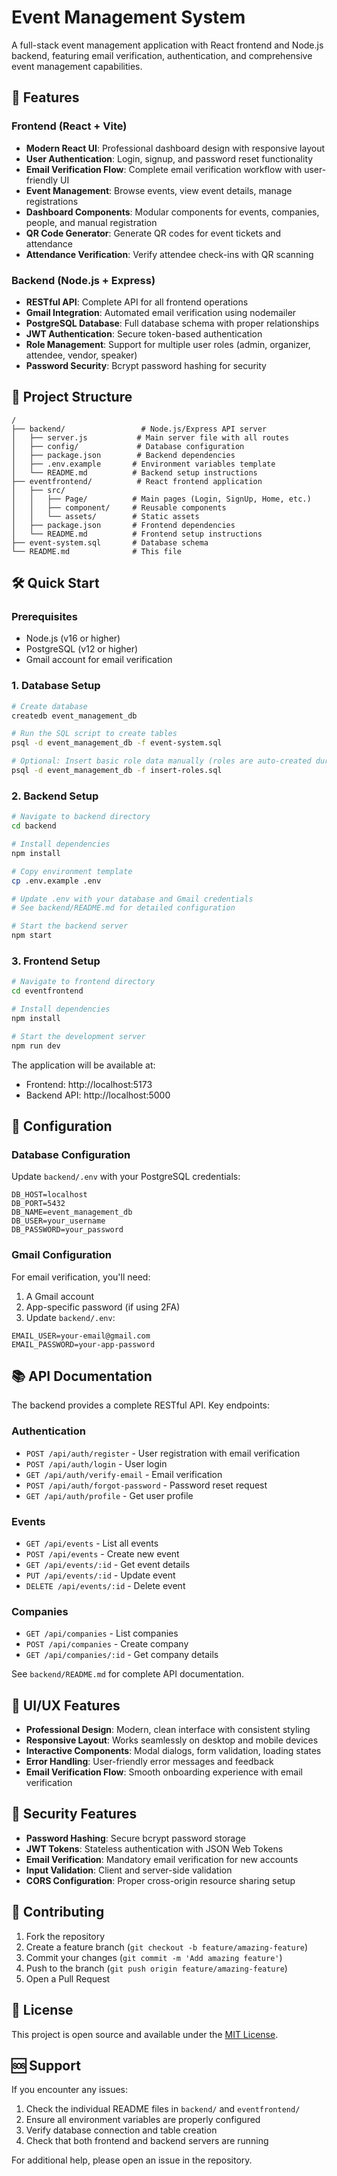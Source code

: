 # Event Management System

A full-stack event management application with React frontend and Node.js backend, featuring email verification, authentication, and comprehensive event management capabilities.

## 🚀 Features

### Frontend (React + Vite)
- **Modern React UI**: Professional dashboard design with responsive layout
- **User Authentication**: Login, signup, and password reset functionality
- **Email Verification Flow**: Complete email verification workflow with user-friendly UI
- **Event Management**: Browse events, view event details, manage registrations
- **Dashboard Components**: Modular components for events, companies, people, and manual registration
- **QR Code Generator**: Generate QR codes for event tickets and attendance
- **Attendance Verification**: Verify attendee check-ins with QR scanning

### Backend (Node.js + Express)
- **RESTful API**: Complete API for all frontend operations
- **Gmail Integration**: Automated email verification using nodemailer
- **PostgreSQL Database**: Full database schema with proper relationships
- **JWT Authentication**: Secure token-based authentication
- **Role Management**: Support for multiple user roles (admin, organizer, attendee, vendor, speaker)
- **Password Security**: Bcrypt password hashing for security

## 📁 Project Structure

```
/
├── backend/                 # Node.js/Express API server
│   ├── server.js           # Main server file with all routes
│   ├── config/             # Database configuration
│   ├── package.json        # Backend dependencies
│   ├── .env.example       # Environment variables template
│   └── README.md          # Backend setup instructions
├── eventfrontend/          # React frontend application
│   ├── src/
│   │   ├── Page/          # Main pages (Login, SignUp, Home, etc.)
│   │   ├── component/     # Reusable components
│   │   └── assets/        # Static assets
│   ├── package.json       # Frontend dependencies
│   └── README.md          # Frontend setup instructions
├── event-system.sql       # Database schema
└── README.md              # This file
```

## 🛠 Quick Start

### Prerequisites
- Node.js (v16 or higher)
- PostgreSQL (v12 or higher)
- Gmail account for email verification

### 1. Database Setup
```bash
# Create database
createdb event_management_db

# Run the SQL script to create tables
psql -d event_management_db -f event-system.sql

# Optional: Insert basic role data manually (roles are auto-created during signup)
psql -d event_management_db -f insert-roles.sql
```

### 2. Backend Setup
```bash
# Navigate to backend directory
cd backend

# Install dependencies
npm install

# Copy environment template
cp .env.example .env

# Update .env with your database and Gmail credentials
# See backend/README.md for detailed configuration

# Start the backend server
npm start
```

### 3. Frontend Setup
```bash
# Navigate to frontend directory
cd eventfrontend

# Install dependencies
npm install

# Start the development server
npm run dev
```

The application will be available at:
- Frontend: http://localhost:5173
- Backend API: http://localhost:5000

## 🔧 Configuration

### Database Configuration
Update `backend/.env` with your PostgreSQL credentials:
```env
DB_HOST=localhost
DB_PORT=5432
DB_NAME=event_management_db
DB_USER=your_username
DB_PASSWORD=your_password
```

### Gmail Configuration
For email verification, you'll need:
1. A Gmail account
2. App-specific password (if using 2FA)
3. Update `backend/.env`:
```env
EMAIL_USER=your-email@gmail.com
EMAIL_PASSWORD=your-app-password
```

## 📚 API Documentation

The backend provides a complete RESTful API. Key endpoints:

### Authentication
- `POST /api/auth/register` - User registration with email verification
- `POST /api/auth/login` - User login
- `GET /api/auth/verify-email` - Email verification
- `POST /api/auth/forgot-password` - Password reset request
- `GET /api/auth/profile` - Get user profile

### Events
- `GET /api/events` - List all events
- `POST /api/events` - Create new event
- `GET /api/events/:id` - Get event details
- `PUT /api/events/:id` - Update event
- `DELETE /api/events/:id` - Delete event

### Companies
- `GET /api/companies` - List companies
- `POST /api/companies` - Create company
- `GET /api/companies/:id` - Get company details

See `backend/README.md` for complete API documentation.

## 🎨 UI/UX Features

- **Professional Design**: Modern, clean interface with consistent styling
- **Responsive Layout**: Works seamlessly on desktop and mobile devices
- **Interactive Components**: Modal dialogs, form validation, loading states
- **Error Handling**: User-friendly error messages and feedback
- **Email Verification Flow**: Smooth onboarding experience with email verification

## 🔐 Security Features

- **Password Hashing**: Secure bcrypt password storage
- **JWT Tokens**: Stateless authentication with JSON Web Tokens
- **Email Verification**: Mandatory email verification for new accounts
- **Input Validation**: Client and server-side validation
- **CORS Configuration**: Proper cross-origin resource sharing setup

## 🤝 Contributing

1. Fork the repository
2. Create a feature branch (`git checkout -b feature/amazing-feature`)
3. Commit your changes (`git commit -m 'Add amazing feature'`)
4. Push to the branch (`git push origin feature/amazing-feature`)
5. Open a Pull Request

## 📝 License

This project is open source and available under the [MIT License](LICENSE).

## 🆘 Support

If you encounter any issues:
1. Check the individual README files in `backend/` and `eventfrontend/`
2. Ensure all environment variables are properly configured
3. Verify database connection and table creation
4. Check that both frontend and backend servers are running

For additional help, please open an issue in the repository.
